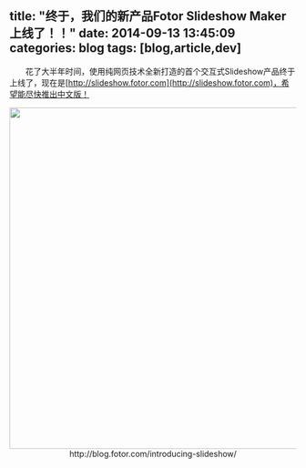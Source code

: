 title: "终于，我们的新产品Fotor Slideshow Maker上线了！！"
date: 2014-09-13 13:45:09
categories: blog
tags: [blog,article,dev]
---    
　　花了大半年时间，使用纯网页技术全新打造的首个交互式Slideshow产品终于上线了，现在是[http://slideshow.fotor.com](http://slideshow.fotor.com)，希望能尽快推出中文版！

<div style="text-align:center;"><img width=600px src="http://blog.scorpionstudio.com/slidess.jpg" style="vertical-align:middle;"/></div><div style="text-align:center;">http://blog.fotor.com/introducing-slideshow/</div>      